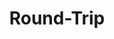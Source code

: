 ---
logo: images/Round-Trip.jpg
title: Round-Trip
subTitle: 谷川流 Sneaker文库25周年短篇

category: 短篇

hasResource: true
downloadList:
  - intro: txt
    size: 39KB
    link: 
  - intro: pdf
    size: 2.5MB
    link: 
  - intro: 云盘 提取码:yc9y
    size: 
    link: https://pan.baidu.com/s/1UiYfExWqOw6UeA35ER6fqA

downloadContent: 　　谷川流 Sneaker文库25周年短篇
---